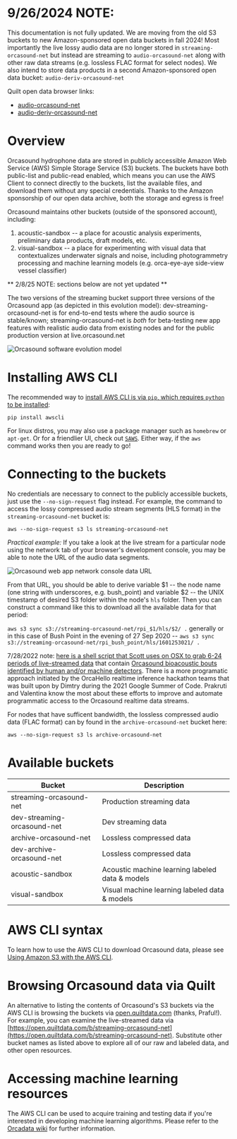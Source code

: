 # 9/26/2024 NOTE:
This documentation is not fully updated. We are moving from the old S3 buckets to new Amazon-sponsored open data buckets in fall 2024! Most importantly the live lossy audio data are no longer stored in `streaming-orcasound-net` but instead are streaming to `audio-orcasound-net` along with other raw data streams (e.g. lossless FLAC format for select nodes). We also intend to store data products in a second Amazon-sponsored open data bucket: `audio-deriv-orcasound-net`

Quilt open data browser links:

- [audio-orcasound-net](https://open.quiltdata.com/b/audio-orcasound-net/tree/)
- [audio-deriv-orcasound-net](https://open.quiltdata.com/b/audio-deriv-orcasound-net/tree/)


# Overview

Orcasound hydrophone data are stored in publicly accessible Amazon Web Service (AWS) Simple Storage Service (S3) buckets. The buckets have both public-list and public-read enabled, which means you can use the AWS Client to connect directly to the buckets, list the available files, and download them without any special credentials. Thanks to the Amazon sponsorship of our open data archive, both the storage and egress is free!

Orcasound maintains other buckets (outside of the sponsored account), including: 
1. acoustic-sandbox -- a place for acoustic analysis experiments, preliminary data products, draft models, etc.
2. visual-sandbox -- a place for experimenting with visual data that contextualizes underwater signals and noise, including photogrammetry processing and machine learning models (e.g. orca-eye-aye side-view vessel classifier)

** 2/8/25 NOTE: sections below are not yet updated **

The two versions of the streaming bucket support three versions of the Orcasound app (as depicted in this evolution model): dev-streaming-orcasound-net is for end-to-end tests where the audio source is stable/known; streaming-orcasound-net is *both* for beta-testing new app features with realistic audio data from existing nodes and for the public production version at live.orcasound.net

![Orcasound software evolution model](http://orcasound.net/img/orcasound-app/Orcasound-software-evolution-model.png)

# Installing AWS CLI

The recommended way to [install AWS CLI is via `pip`, which requires `python` to be installed](https://docs.aws.amazon.com/cli/latest/userguide/installing.html):

`pip install awscli`

For linux distros, you may also use a package manager such as `homebrew` or `apt-get`. Or for a friendlier UI, check out [`SAWS`](https://github.com/donnemartin/saws). Either way, if the `aws` command works then you are ready to go!

# Connecting to the buckets

No credentials are necessary to connect to the publicly accessible buckets, just use the `--no-sign-request` flag instead. For example, the command to access the lossy compressed audio stream segments (HLS format) in the `streaming-orcasound-net` bucket is:

`aws --no-sign-request s3 ls streaming-orcasound-net`

*Practical example:*
If you take a look at the live stream for a particular node using the network tab of your browser's development console, you may be able to note the URL of the audio data segments. 

![Orcasound web app network console data URL](http://orcasound.net/data/git/Orcasound-web-app-network-console-data-URL.png)

From that URL, you should be able to derive variable $1 -- the node name (one string with underscores, e.g. bush_point) and variable $2 --  the UNIX timestamp of desired S3 folder within the node's `hls` folder. Then you can construct a command like this to download all the available data for that period:

`aws s3 sync s3://streaming-orcasound-net/rpi_$1/hls/$2/ .` generally or in this case of Bush Point in the evening of 27 Sep 2020 -- 
`aws s3 sync s3://streaming-orcasound-net/rpi_bush_point/hls/1601253021/ .`

7/28/2022 note: [here is a shell script that Scott uses on OSX to grab 6-24 periods of live-streamed data](https://github.com/orcasound/orcadata/blob/master/Toolbox/ts2mp3.sh) that contain [Orcasound bioacoustic bouts identified by human and/or machine detectors](https://docs.google.com/spreadsheets/d/1Js1CgbmK0Vbe3m0DfiFim1BE4lXMzC75S7GN-7QEE7Y/edit#gid=0). There is a more programatic approach initiated by the OrcaHello realtime inference hackathon teams that was built upon by Dimtry during the 2021 Google Summer of Code. Prakruti and Valentina know the most about these efforts to improve and automate programmatic access to the Orcasound realtime data streams.

For nodes that have sufficent bandwidth, the lossless compressed audio data (FLAC format) can by found in the `archive-orcasound-net` bucket here: 

`aws --no-sign-request s3 ls archive-orcasound-net`

# Available buckets

| Bucket                      | Description               |
|-----------------------------|---------------------------|
| streaming-orcasound-net     | Production streaming data |
| dev-streaming-orcasound-net | Dev streaming data        |
| archive-orcasound-net       | Lossless compressed data  |
| dev-archive-orcasound-net   | Lossless compressed data  |
| acoustic-sandbox            | Acoustic machine learning labeled data & models  | 
| visual-sandbox              | Visual machine learning labeled data & models    | 

# AWS CLI syntax

To learn how to use the AWS CLI to download Orcasound data, please see [Using Amazon S3 with the AWS CLI](https://docs.aws.amazon.com/cli/latest/userguide/cli-services-s3.html).

# Browsing Orcasound data via Quilt

An alternative to listing the contents of Orcasound's S3 buckets via the AWS CLI is browsing the buckets via [open.quiltdata.com](https://open.quiltdata.com) (thanks, Praful!). For example, you can examine the live-streamed data via [https://open.quiltdata.com/b/streaming-orcasound-net](https://open.quiltdata.com/b/streaming-orcasound-net). Substitute other bucket names as listed above to explore all of our raw and labeled data, and other open resources.

# Accessing machine learning resources

The AWS CLI can be used to acquire training and testing data if you're interested in developing machine learning algorithms. Please refer to the [Orcadata wiki](https://github.com/orcasound/orcadata/wiki) for further information.

